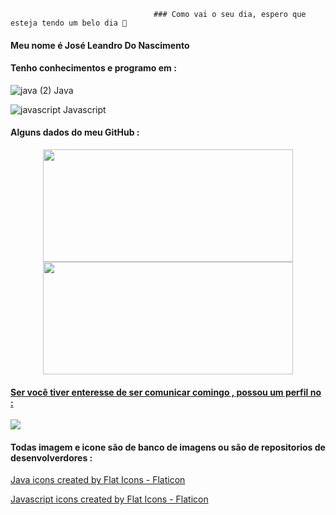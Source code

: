                                     ### Como vai o seu dia, espero que esteja tendo um belo dia 👋
             
#### Meu nome é José Leandro Do Nascimento 

#### Tenho conhecimentos e programo em :

![java (2)](https://user-images.githubusercontent.com/104599482/196239099-e3f7c0ed-6c12-4afd-89a0-c5ace2904a21.png)           Java

![javascript](https://user-images.githubusercontent.com/104599482/196240587-058edb24-7146-425c-8e05-8034abe5b72a.png)          Javascript


#### Alguns dados do meu GitHub :

<div align="center">
  <a href="https://github.com/Joseleandro7i">
  <img height="180em" width="400em" src="https://github-readme-stats.vercel.app/api?username=Joseleandro7i&show_icons=true&theme=tokyonight&include_all_commits=true&count_private=true"/>
       <img height="180em"  width="400em" src="https://github-readme-stats.vercel.app/api/top-langs/?username=Joseleandro7i&layout=compact&langs_count=7&theme=tokyonight"/>
</div>
 

#### Ser você tiver enteresse de ser comunicar comingo , possou um perfil no :
<a href="https://www.linkedin.com/in/jos%C3%A9-leandro-do-nascimento-desenvolvedor/" target="_blank"><img src="https://img.shields.io/badge/-LinkedIn-%230077B5?style=for-the-badge&logo=linkedin&logoColor=white" target="_blank"></a> 



#### Todas imagem e icone são de banco de imagens ou são de repositorios de desenvolverdores :

<a href="https://www.flaticon.com/free-icons/java" title="java icons">Java icons created by Flat Icons - Flaticon</a>


<a href="https://www.flaticon.com/free-icons/javascript" title="javascript icons">Javascript icons created by Flat Icons - Flaticon</a>
